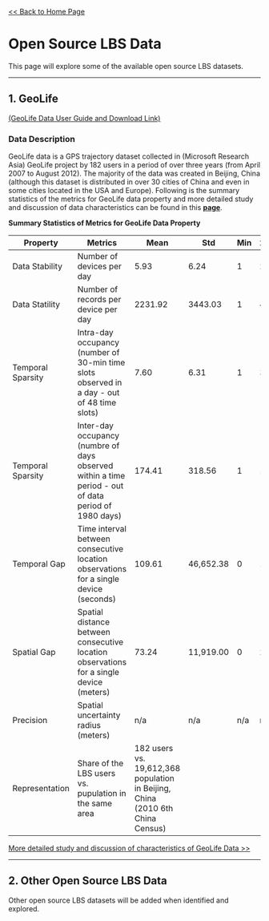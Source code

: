 
[<< Back to Home Page](README.md)

# Open Source LBS Data
This page will explore some of the available open source LBS datasets.

---

## 1. GeoLife

[(GeoLife Data User Guide and Download Link)](https://www.microsoft.com/en-us/research/publication/geolife-gps-trajectory-dataset-user-guide/?msockid=0f4995297f3a650f12fc80447e91644b)

### Data Description
GeoLife data is a GPS trajectory dataset collected in (Microsoft Research Asia) GeoLife project by 182 users in a period of over three years (from April 2007 to August 2012). The majority of the data was created in Beijing, China (although this dataset is distributed in over 30 cities of China and even in some cities located in the USA and Europe). Following is the summary statistics of the metrics for GeoLife data property and more detailed study and discussion of data characteristics can be found in this **[page](datapage_geolife.md)**.

**Summary Statistics of Metrics for GeoLife Data Property**

| Property | Metrics | Mean | Std | Min | 25% | 50% | 75% | Max |
|----------|---------|------|-----|-----|-----|-----|-----|-----|
| Data Stability | Number of devices per day | 5.93 | 6.24 | 1 | 2 | 3 | 8 | 29 |
| Data Statility | Number of records per device per day | 2231.92 | 3443.03 | 1 | 457 | 1183 | 2788 | 59769 |
| Temporal Sparsity | Intra-day occupancy (number of 30-min time slots observed in a day - out of 48 time slots) | 7.60 | 6.31 | 1 | 3 | 6 | 10 | 48 |
| Temporal Sparsity | Inter-day occupancy (numbre of days observed within a time period - out of data period of 1980 days) | 174.41 | 318.56 | 1 | 11 | 71 | 167.50 | 1934 |
| Temporal Gap | Time interval between consecutive location observations for a single device (seconds) | 109.61 | 46,652.38 | 0 | 1 | 2 | 5 | 1,257,394 |
| Spatial Gap | Spatial distance between consecutive location observations for a single device (meters) | 73.24 | 11,919.00 | 0 | 2.36 | 8.73 | 17.64 | 11,129,650 |
| Precision |  Spatial uncertainty radius (meters) | n/a | n/a | n/a | n/a | n/a | n/a | n/a |
| Representation | Share of the LBS users vs. pupulation in the same area | 182 users vs. 19,612,368 population in Beijing, China (2010 6th China Census) |


[More detailed study and discussion of characteristics of GeoLife Data >>](datapage_geolife.md) 

---
## 2. Other Open Source LBS Data

Other open source LBS datasets will be added when identified and explored.


